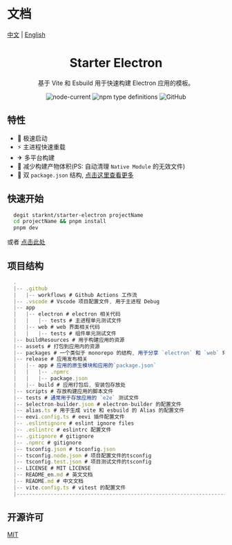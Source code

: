 # 文档

[中文](./README.md) | [English](./README_en.md)

<h1 align="center">Starter Electron</h1>

<p align="center">基于 Vite 和 Esbuild 用于快速构建 Electron 应用的模板。</p>

<div align="center">

![node-current](https://img.shields.io/node/v/vite)
![npm type definitions](https://img.shields.io/npm/types/typescript)
![GitHub](https://img.shields.io/github/license/starknt/starter-electron)

</div>

## 特性

- 🚀 极速启动
- ⚡ 主进程快速重载
- ✈ 多平台构建
- 🎉 减少构建产物体积(PS: 自动清理 `Native Module` 的无效文件)
- 🍛 双 `package.json` 结构, [点击这里查看更多](https://www.electron.build/tutorials/two-package-structure)

## 快速开始

```bash
  degit starknt/starter-electron projectName
  cd projectName && pnpm install
  pnpm dev
```

或者 [点击此处](https://github.com/starknt/starter-electron/generate)

## 项目结构

```typescript
  .
  |-- .github
  |   |-- workflows # Github Actions 工作流
  |-- .vscode # Vscode 项目配置文件, 用于主进程 Debug
  |-- app
  |   |-- electron # electron 相关代码
  |   |   |-- tests # 主进程单元测试文件
  |   |-- web # web 界面相关代码
  |   |   |-- tests # 组件单元测试文件
  |-- buildResources # 用于构建应用的资源
  |-- assets # 打包到应用内的资源
  |-- packages # 一个类似于 monorepo 的结构, 用于分享 `electron` 和 `web` 环境中能共享代码
  |-- release # 应用发布相关
  |   |-- app # 应用的原生模块和应用的`package.json`
  |   |   |-- .npmrc
  |   |   |-- package.json
  |   |-- build # 应用打包后, 安装包存放处
  |-- scripts # 存放构建应用的脚本文件
  |-- tests # 通常用于存放应用的 `e2e` 测试文件
  |-- $electron-builder.json # electron-builder 的配置文件
  |-- alias.ts # 用于生成 vite 和 esbuild 的 Alias 的配置文件
  |-- eevi.config.ts # eevi 插件配置文件
  |-- .eslintignore # eslint ignore files
  |-- .eslintrc # eslintrc 配置文件
  |-- .gitignore # gitignore
  |-- .npmrc # gitignore
  |-- tsconfig.json # tsconfig.json
  |-- tsconfig.node.json # 项目配置文件的tsconfig
  |-- tsconfig.test.json # 项目测试文件的tsconfig
  |-- LICENSE # MIT LICENSE
  |-- README_en.md # 英文文档
  |-- README.md # 中文文档
  |-- vite.config.ts # vitest 的配置文件
  |------------------------------------------------------------------------------------------------
```

## 开源许可

[MIT](./LICENSE)
